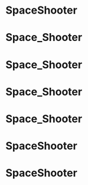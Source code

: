 # SpaceShooter
# Space_Shooter
# Space_Shooter
# Space_Shooter
# Space_Shooter
# SpaceShooter
# SpaceShooter

